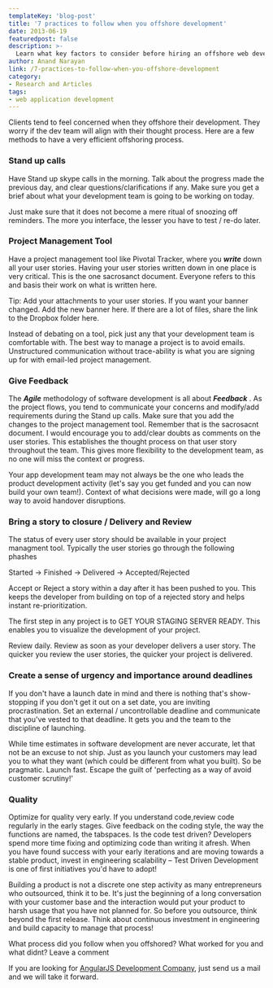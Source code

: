 ```yaml
---
templateKey: 'blog-post'
title: '7 practices to follow when you offshore development'
date: 2013-06-19
featuredpost: false
description: >-
  Learn what key factors to consider before hiring an offshore web development partner. Codebrahma is an offshore web application development firm.
author: Anand Narayan 
link: /7-practices-to-follow-when-you-offshore-development
category:
- Research and Articles
tags:
- web application development
---
```



Clients tend to feel concerned when they offshore their development. They worry if the dev team will align with their thought process. Here are a few methods to have a very efficient offshoring process.

### Stand up calls

Have Stand up skype calls in the morning. Talk about the progress made the previous day, and clear questions/clarifications if any. Make sure you get a brief about what your development team is going to be working on today.

Just make sure that it does not become a mere ritual of snoozing off reminders. The more you interface, the lesser you have to test / re-do later.

### Project Management Tool

Have a project management tool like Pivotal Tracker, where you **_write_** down all your user stories. Having your user stories written down in one place is very critical. This is the one sacrosanct document. Everyone refers to this and basis their work on what is written here.

Tip: Add your attachments to your user stories. If you want your banner changed. Add the new banner here. If there are a lot of files, share the link to the Dropbox folder here.

Instead of debating on a tool, pick just any that your development team is comfortable with. The best way to manage a project is to avoid emails. Unstructured communication without trace-ability is what you are signing up for with email-led project management.

### Give Feedback

The **_Agile_** methodology of software development is all about **_Feedback_** . As the project flows, you tend to communicate your concerns and modify/add requirements during the Stand up calls. Make sure that you add the changes to the project management tool. Remember that is the sacrosacnt document. I would encourage you to add/clear doubts as comments on the user stories. This establishes the thought process on that user story throughout the team. This gives more flexibility to the development team, as no one will miss the context or progress.

Your app development team may not always be the one who leads the product development activity (let's say you get funded and you can now build your own team!). Context of what decisions were made, will go a long way to avoid handover disruptions.

### Bring a story to closure / Delivery and Review

The status of every user story should be available in your project managment tool. Typically the user stories go through the following phashes

Started -> Finished -> Delivered -> Accepted/Rejected

Accept or Reject a story within a day after it has been pushed to you. This keeps the developer from building on top of a rejected story and helps instant re-prioritization.

The first step in any project is to GET YOUR STAGING SERVER READY. This enables you to visualize the development of your project.

Review daily. Review as soon as your developer delivers a user story. The quicker you review the user stories, the quicker your project is delivered.

### Create a sense of urgency and importance around deadlines

If you don't have a launch date in mind and there is nothing that's show-stopping if you don't get it out on a set date, you are inviting procrastination. Set an external / uncontrollable deadline and communicate that you've vested to that deadline. It gets you and the team to the discipline of launching.

While time estimates in software development are never accurate, let that not be an excuse to not ship. Just as you launch your customers may lead you to what they want (which could be different from what you built). So be pragmatic. Launch fast. Escape the guilt of 'perfecting as a way of avoid customer scrutiny!'

### Quality

Optimize for quality very early. If you understand code,review code regularly in the early stages. Give feedback on the coding style, the way the functions are named, the tabspaces. Is the code test driven? Developers spend more time fixing and optimizing code than writing it afresh. When you have found success with your early iterations and are moving towards a stable product, invest in engineering scalability – Test Driven Development is one of first initiatives you'd have to adopt!

Building a product is not a discrete one step activity as many entrepreneurs who outsourced, think it to be. It's just the beginning of a long conversation with your customer base and the interaction would put your product to harsh usage that you have not planned for. So before you outsource, think beyond the first release. Think about continuous investment in engineering and build capacity to manage that process!

What process did you follow when you offshored? What worked for you and what didnt? Leave a comment

If you are looking for [AngularJS Development Company][1], just send us a mail and we will take it forward. 

[1]: /angularjs-development-company

  
